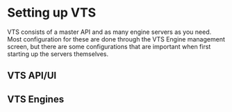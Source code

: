 # Setting up VTS

VTS consists of a master API and as many engine servers as you need. Most configuration for these are done through the VTS Engine management screen, but there are some configurations that are important when first starting up the servers themselves.

## VTS API/UI

## VTS Engines